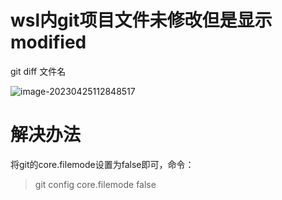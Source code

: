 # wsl内git项目文件未修改但是显示modified

git diff 文件名

![image-20230425112848517](C:\Users\D1M\AppData\Roaming\Typora\typora-user-images\image-20230425112848517.png)





# 解决办法

将git的core.filemode设置为false即可，命令：

> git config core.filemode false